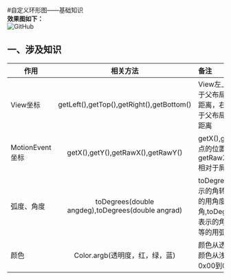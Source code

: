 #自定义环形图——基础知识</br>
**效果图如下：**</br>
<img src="https://github.com/Idtk/CustomView/blob/master/gif/CustomView.gif" alt="GitHub" title="GitHub,Social Coding"/><br>
## 一、涉及知识</br>
| 作用        | 相关方法           | 备注  |
| ------------- |:-------------:| :----- |
| View坐标      | getLeft(),getTop(),getRight(),getBottom() |    View左上角顶点相对于父布局的左侧和顶部距离，右下角顶点相对于父布局的左侧和顶部距离   |
| MotionEvent坐标 | getX(),getY(),getRawX(),getRawY() |    getX(),getY()相对于原点的位置坐标，getRawX(),getRawY()相对于屏幕的位置坐标 |
| 弧度、角度 | toDegrees(double angdeg),toDegrees(double angrad)   |           toDegrees将用弧度表示的角转换为近似相等的用角度表示的角,toDegrees将用角度表示的角转换为近似相等的用弧度表示的角   |
| 颜色 | Color.argb(透明度，红，绿，蓝) | 颜色从透明到不透明，颜色从浅到深，都用从0x00到0xff表示 |
